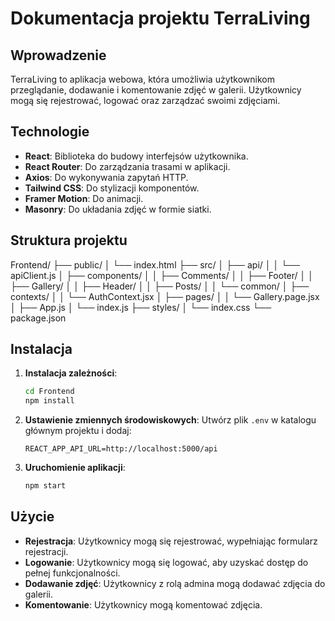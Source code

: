 # Dokumentacja projektu TerraLiving

## Wprowadzenie
TerraLiving to aplikacja webowa, która umożliwia użytkownikom przeglądanie, dodawanie i komentowanie zdjęć w galerii. Użytkownicy mogą się rejestrować, logować oraz zarządzać swoimi zdjęciami.

## Technologie
- **React**: Biblioteka do budowy interfejsów użytkownika.
- **React Router**: Do zarządzania trasami w aplikacji.
- **Axios**: Do wykonywania zapytań HTTP.
- **Tailwind CSS**: Do stylizacji komponentów.
- **Framer Motion**: Do animacji.
- **Masonry**: Do układania zdjęć w formie siatki.

## Struktura projektu
  Frontend/
  ├── public/
  │ └── index.html
  ├── src/
  │ ├── api/
  │ │ └── apiClient.js
  │ ├── components/
  │ │ ├── Comments/
  │ │ ├── Footer/
  │ │ ├── Gallery/
  │ │ ├── Header/
  │ │ ├── Posts/
  │ │ └── common/
  │ ├── contexts/
  │ │ └── AuthContext.jsx
  │ ├── pages/
  │ │ └── Gallery.page.jsx
  │ ├── App.js
  │ └── index.js
  ├── styles/
  │ └── index.css
  └── package.json

## Instalacja
1. **Instalacja zależności**:
   ```bash
   cd Frontend
   npm install
   ```

2. **Ustawienie zmiennych środowiskowych**:
   Utwórz plik `.env` w katalogu głównym projektu i dodaj:
   ```
   REACT_APP_API_URL=http://localhost:5000/api
   ```

3. **Uruchomienie aplikacji**:
   ```bash
   npm start
   ```

## Użycie
- **Rejestracja**: Użytkownicy mogą się rejestrować, wypełniając formularz rejestracji.
- **Logowanie**: Użytkownicy mogą się logować, aby uzyskać dostęp do pełnej funkcjonalności.
- **Dodawanie zdjęć**: Użytkownicy z rolą admina mogą dodawać zdjęcia do galerii.
- **Komentowanie**: Użytkownicy mogą komentować zdjęcia.
